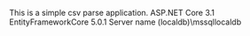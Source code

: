 This is a simple csv parse application.
ASP.NET Core 3.1
EntityFrameworkCore 5.0.1 
Server name (localdb)\\mssqllocaldb
